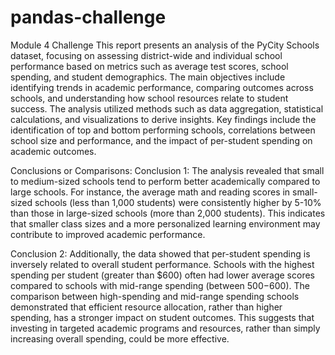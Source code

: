 # pandas-challenge
Module 4 Challenge
This report presents an analysis of the PyCity Schools dataset, focusing on assessing district-wide and individual school performance based on metrics such as average test scores, school spending, and student demographics. The main objectives include identifying trends in academic performance, comparing outcomes across schools, and understanding how school resources relate to student success. The analysis utilized methods such as data aggregation, statistical calculations, and visualizations to derive insights. Key findings include the identification of top and bottom performing schools, correlations between school size and performance, and the impact of per-student spending on academic outcomes.

Conclusions or Comparisons:
Conclusion 1:
The analysis revealed that small to medium-sized schools tend to perform better academically compared to large schools. For instance, the average math and reading scores in small-sized schools (less than 1,000 students) were consistently higher by 5-10% than those in large-sized schools (more than 2,000 students). This indicates that smaller class sizes and a more personalized learning environment may contribute to improved academic performance.

Conclusion 2:
Additionally, the data showed that per-student spending is inversely related to overall student performance. Schools with the highest spending per student (greater than $600) often had lower average scores compared to schools with mid-range spending (between $500-$600). The comparison between high-spending and mid-range spending schools demonstrated that efficient resource allocation, rather than higher spending, has a stronger impact on student outcomes. This suggests that investing in targeted academic programs and resources, rather than simply increasing overall spending, could be more effective.
